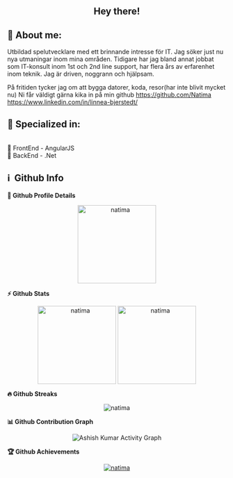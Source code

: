<h2 align="center">
  Hey there!
</h2>

<h4 align='center'>

<p align="center">

</p>
</h4>



## 🧑 About me:

<p>
Utbildad spelutvecklare med ett brinnande intresse för IT. Jag söker just nu nya utmaningar inom mina områden. Tidigare har jag bland annat jobbat som IT-konsult inom 1st och 2nd line support, har flera års av erfarenhet inom teknik. Jag är driven, noggrann och hjälpsam. 

På fritiden tycker jag om att bygga datorer, koda, resor(har inte blivit mycket nu) 
Ni får väldigt gärna kika in på min github https://github.com/Natima
https://www.linkedin.com/in/linnea-bjerstedt/
</p>

<h2>🥇 Specialized in:</h2>
<br>🔸 FrontEnd - AngularJS
<br>🔸 BackEnd - .Net
<br>
<p>

<h2>ℹ️ &nbsp;Github Info</h2>

  <summary><b>🔎 Github Profile Details</b></summary>
<p align="center"><img height="180em" src="https://github-profile-summary-cards.vercel.app/api/cards/profile-details?username=natima&theme=github_dark" alt="natima" align = "center"/></p>

  <summary><b>⚡ Github Stats</b></summary>
<p align="center"><img height="180em" src="https://github-readme-stats.vercel.app/api?username=natima&hide_border=true&count_private=true&show_icons=true&theme=radical" alt="natima" align = "center"/>
<img height="180em" src="https://github-readme-stats.vercel.app/api/top-langs?username=natima&show_icons=true&locale=en&layout=compact&hide_border=true&theme=radical" alt="natima" align = "center"/></p>

 <summary><b>🔥 Github Streaks</b></summary>
<p align="center"><img src="https://github-readme-streak-stats.herokuapp.com/?user=natima&theme=black-ice&hide_border=true&stroke=0000&background=0D1117&ring=e05397&fire=e05397&currStreakLabel=e05397" alt="natima" /></p>

<summary><b>📊 Github Contribution Graph</b></summary>
<p align="center"<a href="#"><img alt="Ashish Kumar Activity Graph" src="https://activity-graph.herokuapp.com/graph?username=natima&bg_color=0D1117&color=e05397&line=e05397&point=FFFFFF&hide_border=true&" /></a></p>
<!-- </details>
<details>    -->
 <summary><b>🏆 Github Achievements</b></summary>
<p align="center"> <a href="https://github.com/natima"><img src="https://github-profile-trophy.vercel.app/?username=natima&margin-w=5&theme=radical" alt="natima" /></a> </p>

<br>
